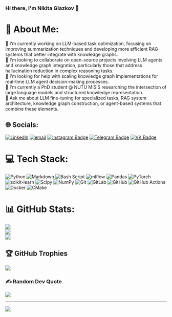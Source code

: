 ### Hi there, I'm Nikita Glazkov 👋

# 💫 About Me:
🔭 I'm currently working on LLM-based task optimization, focusing on improving summarization techniques and developing more efficient RAG systems that better integrate with knowledge graphs.<br>👯 I'm looking to collaborate on open-source projects involving LLM agents and knowledge graph integration, particularly those that address hallucination reduction in complex reasoning tasks.<br>🤝 I'm looking for help with scaling knowledge graph implementations for real-time LLM agent decision-making processes.<br>🌱 I'm currently a PhD student @ NUTU MISIS researching the intersection of large language models and structured knowledge representation.<br>💬 Ask me about LLM fine-tuning for specialized tasks, RAG system architecture, knowledge graph construction, or agent-based systems that combine these elements.


## 🌐 Socials:
[![LinkedIn](https://img.shields.io/badge/LinkedIn-%230077B5.svg?logo=linkedin&logoColor=white)](https://linkedin.com/in/linkedin.com/in/nikita-glazkov-b8a1b324a) [![email](https://img.shields.io/badge/Email-D14836?logo=gmail&logoColor=white)](mailto:zitrnik@gmail.com) [![Instagram Badge](https://img.shields.io/badge/-Instagram-e4405f?style=flat-square&logo=Instagram&logoColor=white)](https://instagram.com/zitrnika/) [![Telegram Badge](https://img.shields.io/badge/-Telegram-0088cc?style=flat-square&logo=Telegram&logoColor=white)](https://t.me/zitrnika) [![VK Badge](https://img.shields.io/badge/-VK-0088cc?style=flat-square&logo=vk&logoColor=white)](https://vk.com/nglazkoff)

# 💻 Tech Stack:
![Python](https://img.shields.io/badge/python-3670A0?style=flat&logo=python&logoColor=ffdd54) ![Markdown](https://img.shields.io/badge/markdown-%23000000.svg?style=flat&logo=markdown&logoColor=white) ![Bash Script](https://img.shields.io/badge/bash_script-%23121011.svg?style=flat&logo=gnu-bash&logoColor=white) ![mlflow](https://img.shields.io/badge/mlflow-%23d9ead3.svg?style=flat&logo=numpy&logoColor=blue) ![Pandas](https://img.shields.io/badge/pandas-%23150458.svg?style=flat&logo=pandas&logoColor=white) ![PyTorch](https://img.shields.io/badge/PyTorch-%23EE4C2C.svg?style=flat&logo=PyTorch&logoColor=white) ![scikit-learn](https://img.shields.io/badge/scikit--learn-%23F7931E.svg?style=flat&logo=scikit-learn&logoColor=white) ![Scipy](https://img.shields.io/badge/SciPy-%230C55A5.svg?style=flat&logo=scipy&logoColor=%white) ![NumPy](https://img.shields.io/badge/numpy-%23013243.svg?style=flat&logo=numpy&logoColor=white) ![Git](https://img.shields.io/badge/git-%23F05033.svg?style=flat&logo=git&logoColor=white) ![GitLab](https://img.shields.io/badge/gitlab-%23181717.svg?style=flat&logo=gitlab&logoColor=white) ![GitHub](https://img.shields.io/badge/github-%23121011.svg?style=flat&logo=github&logoColor=white) ![GitHub Actions](https://img.shields.io/badge/github%20actions-%232671E5.svg?style=flat&logo=githubactions&logoColor=white) ![Docker](https://img.shields.io/badge/docker-%230db7ed.svg?style=flat&logo=docker&logoColor=white) ![CMake](https://img.shields.io/badge/CMake-%23008FBA.svg?style=flat&logo=cmake&logoColor=white)
# 📊 GitHub Stats:
![](https://github-readme-stats.vercel.app/api?username=Glazkoff&theme=monokai&hide_border=false&include_all_commits=true&count_private=true)<br/>
![](https://nirzak-streak-stats.vercel.app/?user=Glazkoff&theme=monokai&hide_border=false)<br/>
![](https://github-readme-stats.vercel.app/api/top-langs/?username=Glazkoff&theme=monokai&hide_border=false&include_all_commits=true&count_private=true&layout=compact)

## 🏆 GitHub Trophies
![](https://github-profile-trophy.vercel.app/?username=Glazkoff&theme=monokai&no-frame=false&no-bg=true&margin-w=4)

### ✍️ Random Dev Quote
![](https://quotes-github-readme.vercel.app/api?type=horizontal&theme=dark)

---
[![](https://visitcount.itsvg.in/api?id=Glazkoff&icon=10&color=0)](https://visitcount.itsvg.in)

<!-- Proudly created with GPRM ( https://gprm.itsvg.in ) -->

